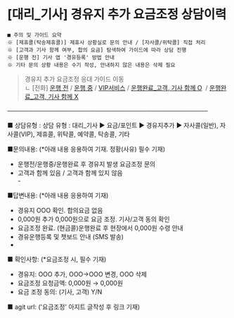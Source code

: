 # [대리_기사] 경유지 추가 요금조정 상담이력

```
■ 주의 및 가이드 요약  
※ [제휴콜(탁송제휴콜)] 제휴사 상황실로 문의 안내 / [자사콜/위탁콜] 직접 처리  
※ [고객과 기사 함께 여부, 합의 요금] 탐색하여 가이드에 따라 상담 진행   
※ [운행 전] 기사 앱 '경유등록' 방법 안내  
※ 기타 문의 상황 내용은 수기 작성, 안내하지 않은 내용은 삭제 필요
```

> 경유지 추가 요금조정 응대 가이드 이동  
ㄴ [전화] [운행 전](https://kakaomobilitysupport.zendesk.com/hc/ko/articles/30638209420697) / [운행 중](https://kakaomobilitysupport.zendesk.com/hc/ko/articles/30649059743769) / [VIP서비스](https://kakaomobilitysupport.zendesk.com/hc/ko/articles/30637971352345) / [운행완료\_고객, 기사 함께 O](https://kakaomobilitysupport.zendesk.com/hc/ko/articles/30650500680089)  / [운행완료\_고객, 기사 함께 X](https://kakaomobilitysupport.zendesk.com/hc/ko/articles/30648172842521) 

──────────────────────────────────────────────

■ 상담유형 : 상담 유형 : 대리\_기사 ▶ 요금/포인트 ▶ 경유지추가 ▶ 자사콜(일반), 자사콜(VIP), 제휴콜, 위탁콜, 예약콜, 탁송콜, 기타

■문의내용: (\*아래 내용 응용하여 기재. 정황(사유) 필수 기재)  
- 운행전/운행중/운행완료 후 경유지 발생 요금조정 문의  
- 고객과 함께 있음 / 고객과 함께 있지 않음  
- 

■답변내용: (\*아래 내용 응용하여 기재)  
- 경유지 OOO 확인. 합의요금 없음  
- 0,000원 추가 0,000원으로 요금 조정. 기사/고객 동의 확인  
- 요금조정 완료. (현금콜)운행완료 후 현장에서 0,000원 수령 안내  
- 경유운행등록 및 챗보드 안내 (SMS 발송)  
-

■ 확인사항: (\*요금조정 시, 필수 기재)  
- 경유지: OOO 추가, OOO→OOO 변경, OOO 삭제  
- 요금조정 요청금액: 0,000원 → 0,000원  
- 요금 조정 동의: (기사, 고객) Y/N

■ agit url: ('요금조정' 아지트 글작성 후 링크 기재)